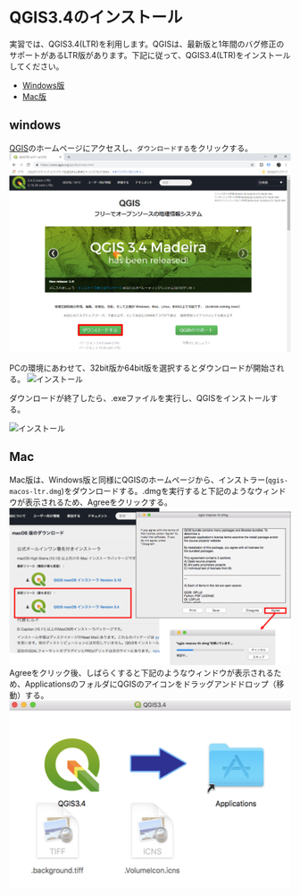 # QGIS3.4のインストール

実習では、QGIS3.4(LTR)を利用します。QGISは、最新版と1年間のバグ修正のサポートがあるLTR版があります。下記に従って、QGIS3.4(LTR)をインストールしてください。

* [Windows版](q3.4install.md#windows)
* [Mac版](q3.4install.md#mac)

## windows
[QGIS](https://qgis.org/ja/site/index.html)のホームページにアクセスし、`ダウンロードする`をクリックする。
![インストール](pic/Qpic1.png)

PCの環境にあわせて、32bit版か64bit版を選択するとダウンロードが開始される。
![インストール](pic/pic2.png)

ダウンロードが終了したら、.exeファイルを実行し、QGISをインストールする。

![インストール](pic/pic3.png)

## Mac
Mac版は、Windows版と同様にQGISのホームページから、インストラー(`qgis-macos-ltr.dmg`)をダウンロードする。.dmgを実行すると下記のようなウィンドウが表示されるため、Agreeをクリックする。
![インストール](pic/mac_installer.png)
Agreeをクリック後、しばらくすると下記のようなウィンドウが表示されるため、ApplicationsのフォルダにQGISのアイコンをドラッグアンドドロップ（移動）する。
![インストール](pic/mac_installer2.png)
